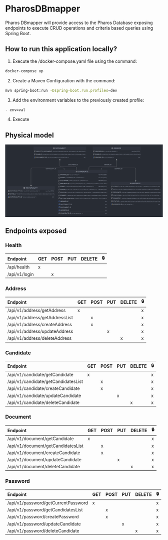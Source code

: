 # PharosDBmapper
Pharos DBmapper will provide access to the Pharos Database exposing endpoints to execute CRUD operations and criteria based queries using Spring Boot.

## How to run this application locally? ##

1. Execute the /docker-compose.yaml file using the command:

```bash
docker-compose up
```

2. Create a Maven Configuration with the command:
```bash
mvn spring-boot:run -Dspring-boot.run.profiles=dev
```

3. Add the environment variables to the previously created profile:
```bash
- env=val
```
4. Execute

## Physical model ##

![Pharos Model](Pharos-model.png)

## Endpoints exposed ##

### Health ###

| Endpoint      | GET | POST | PUT | DELETE | 🔒 |
|:--------------|:----|:-----|:----|:-------|:---|
| /api/health   | x   |      |     |        |    |
| /api/v1/login |     | x    |     |        |    |


### Address ###
| Endpoint                       | GET | POST | PUT | DELETE | 🔒 |
|:-------------------------------|:----|:-----|:----|:-------|:---|
| /api/v1/address/getAddress     | x   |      |     |        | x  |
| /api/v1/address/getAddressList |     | x    |     |        | x  |
| /api/v1/address/createAddress  |     | x    |     |        | x  |
| /api/v1/address/updateAddress  |     |      | x   |        | x  |
| /api/v1/address/deleteAddress  |     |      |     | x      | x  |

### Candidate ###
| Endpoint                             | GET | POST | PUT | DELETE | 🔒 |
|:-------------------------------------|:----|:-----|:----|:-------|:---|
| /api/v1/candidate/getCandidate       | x   |      |     |        | x  |
| /api/v1/candidate/getCandidatesList  |     | x    |     |        | x  |
| /api/v1/candidate/createCandidate    |     | x    |     |        | x  |
| /api/v1/candidate/updateCandidate    |     |      | x   |        | x  |
| /api/v1/candidate/deleteCandidate    |     |      |     | x      | x  |

### Document ###
| Endpoint                             | GET | POST | PUT | DELETE | 🔒 |
|:-------------------------------------|:----|:-----|:----|:-------|:---|
| /api/v1/document/getCandidate        | x   |      |     |        | x  |
| /api/v1/document/getCandidatesList   |     | x    |     |        | x  |
| /api/v1/document/createCandidate     |     | x    |     |        | x  |
| /api/v1/document/updateCandidate     |     |      | x   |        | x  |
| /api/v1/document/deleteCandidate     |     |      |     | x      | x  |

### Password ###
| Endpoint                             | GET | POST | PUT | DELETE | 🔒 |
|:-------------------------------------|:----|:-----|:----|:-------|:---|
| /api/v1/password/getCurrentPassword  | x   |      |     |        | x  |
| /api/v1/password/getCandidatesList   |     | x    |     |        | x  |
| /api/v1/password/createPassword      |     | x    |     |        | x  |
| /api/v1/password/updateCandidate     |     |      | x   |        | x  |
| /api/v1/password/deleteCandidate     |     |      |     | x      | x  |